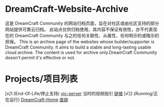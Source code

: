 ﻿# DreamCraft-Website-Archive
这是 DreamCraft Community 的网站归档页面，旨在对社区或由社区支持的部分网站提供可靠云归档。
此站点仅供归档使用，其内容不保证有效性，亦不代表现在的 DreamCraft Community 与之的任何关联性、从属性、任何明示的或暗示的担保。
This is an archive page of the websites whose builder/supporter is DreamCraft Community.
It aims to build a stable and long-lasting usable cloud archive.
The content is used for archive only.DreamCraft Community doesn't permit it's effective or not.

# Projects/项目列表
[x]1.(End-Of-Life/停止支持) [yjc-server](/archives/yjc/index.html) 当时的视频指引 [链接](https://www.bilibili.com/video/BV1954y1U74V)
[√]2.(Running/正在运行) [DreamCraft-Home](https://github.com/DreamUniverse843/DreamCraft_Home) [直链](https://www.dreamcraft.com.cn)
